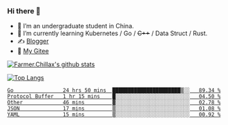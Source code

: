 ### Hi there 👋

- 🔭 I’m an undergraduate student in China.
- 🌱 I’m currently learning Kubernetes / Go / ~~C++~~ / Data Struct / Rust.
- ✍️ [Blogger](https://blog.farmer233.top)
- 🤔 [My Gitee](https://gitee.com/Farmer-chong)


[![Farmer.Chillax's github stats](https://github-readme-stats.vercel.app/api?username=FarmerChillax)](https://github.com/anuraghazra/github-readme-stats)

[![Top Langs](https://github-readme-stats.vercel.app/api/top-langs/?username=FarmerChillax&layout=compact&hide=html,css,javascript)](https://github.com/anuraghazra/github-readme-stats)

<p>
  <a href="https://wakatime.com/@Farmer">
        <!--START_SECTION:waka-->

```text
Go                24 hrs 50 mins  ██████████████████████▒░░   89.34 %
Protocol Buffer   1 hr 15 mins    █░░░░░░░░░░░░░░░░░░░░░░░░   04.50 %
Other             46 mins         ▓░░░░░░░░░░░░░░░░░░░░░░░░   02.78 %
JSON              17 mins         ▒░░░░░░░░░░░░░░░░░░░░░░░░   01.08 %
YAML              15 mins         ▒░░░░░░░░░░░░░░░░░░░░░░░░   00.92 %
```

<!--END_SECTION:waka-->
  </a>
</p>

<!--
**Farmer-chong/Farmer-chong** is a ✨ _special_ ✨ repository because its `README.md` (this file) appears on your GitHub profile.

Here are some ideas to get you started:

- 🔭 I’m currently working on ...
- 🌱 I’m currently learning ...
- 👯 I’m looking to collaborate on ...
- 🤔 I’m looking for help with ...
- 💬 Ask me about ...
- 📫 How to reach me: ...
- 😄 Pronouns: ...
- ⚡ Fun fact: ...
-->
